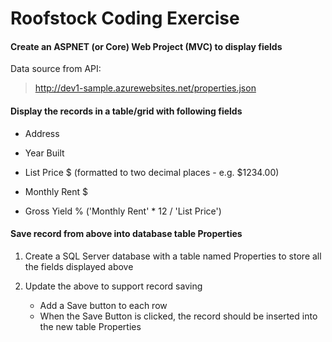 # Roofstock Coding Exercise

#### Create an ASPNET (or Core) Web Project (MVC) to display fields

Data source from API:

> http://dev1-sample.azurewebsites.net/properties.json

#### Display the records in a table/grid with following fields

* Address

* Year Built

* List Price $ (formatted to two decimal places - e.g. $1234.00)

* Monthly Rent $

* Gross Yield % ('Monthly Rent' * 12 / 'List Price')

#### Save record from above into database table Properties

1. Create a SQL Server database with a table named Properties to store all the fields displayed above

2. Update the above to support record saving

	* Add a Save button to each row
	* When the Save Button is clicked, the record should be inserted into the new table Properties